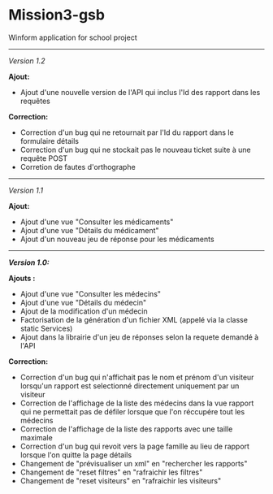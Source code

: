 # Mission3-gsb
Winform application for school project

---------------------------------------------------------------------------------------------------------------------------------------------------------------------

<i><stong>Version 1.2</stong></i>


<strong>Ajout:</strong>
<ul>
  <li>Ajout d'une nouvelle version de l'API qui inclus l'Id des rapport dans les requêtes</li>
</ul>

<strong>Correction:</strong>
<ul>
  <li>Correction d'un bug qui ne retournait par l'Id du rapport dans le formulaire détails</li>
  <li>Correction d'un bug qui ne stockait pas le nouveau ticket suite à une requête POST</li>
  <li>Corretion de fautes d'orthographe</li>
</ul>

---------------------------------------------------------------------------------------------------------------------------------------------------------------------

<i><stong>Version 1.1</stong></i>


<strong>Ajout:</strong>
<ul>
  <li>Ajout d'une vue "Consulter les médicaments"</li>
  <li>Ajout d'une vue "Détails du médicament"</li>
  <li>Ajout d'un nouveau jeu de réponse pour les médicaments</li>
</ul>

---------------------------------------------------------------------------------------------------------------------------------------------------------------------

<i><strong>Version 1.0:</strong></i>


<strong>Ajouts :</strong>
<ul>
	<li>Ajout d'une vue "Consulter les médecins"</li>
  <li>Ajout d'une vue "Détails du médecin"</li>
  <li>Ajout de la modification d'un médecin</li>
  <li>Factorisation de la génération d'un fichier XML (appelé via la classe static Services)</li>
  <li>Ajout dans la librairie d'un jeu de réponses selon la requete demandé à l'API</li>
</ul>

<strong>Correction:</strong>
<ul>
  <li>Correction d'un bug qui n'affichait pas le nom et prénom d'un visiteur lorsqu'un rapport est selectionné directement uniquement par un visiteur</li>
  <li>Correction de l'affichage de la liste des médecins dans la vue rapport qui ne permettait pas de défiler lorsque que l'on réccupére tout les médecins</li>
  <li>Correction de l'affichage de la liste des rapports avec une taille maximale</li>
  <li>Correction d'un bug qui revoit vers la page famille au lieu de rapport lorsque l'on quitte la page détails</li>
  <li>Changement de "prévisualiser un xml" en "rechercher les rapports"</li>
  <li>Changement de "reset filtres" en "rafraichir les filtres"</li>
  <li>Changement de "reset visiteurs" en "rafraichir les visiteurs"</li> 
</ul>
